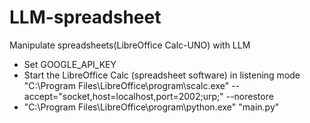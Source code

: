 # LLM-spreadsheet
Manipulate spreadsheets(LibreOffice Calc-UNO) with LLM
* Set GOOGLE_API_KEY
* Start the LibreOffice Calc (spreadsheet software) in listening mode  
  "C:\Program Files\LibreOffice\program\scalc.exe" --accept="socket,host=localhost,port=2002;urp;" --norestore
* "C:\Program Files\LibreOffice\program\python.exe" "main.py"
